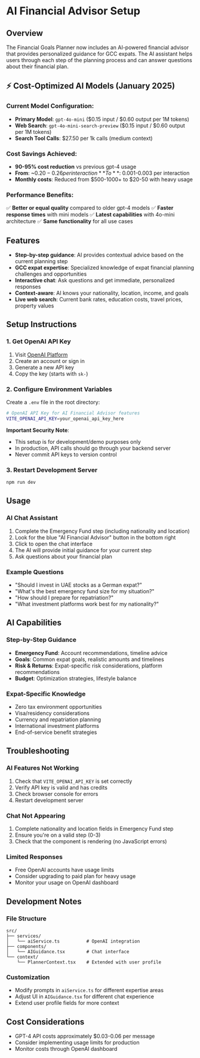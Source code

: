 # AI Financial Advisor Setup

## Overview
The Financial Goals Planner now includes an AI-powered financial advisor that provides personalized guidance for GCC expats. The AI assistant helps users through each step of the planning process and can answer questions about their financial plan.

## ⚡ **Cost-Optimized AI Models (January 2025)**

### **Current Model Configuration:**
- **Primary Model**: `gpt-4o-mini` ($0.15 input / $0.60 output per 1M tokens)
- **Web Search**: `gpt-4o-mini-search-preview` ($0.15 input / $0.60 output per 1M tokens)
- **Search Tool Calls**: $27.50 per 1k calls (medium context)

### **Cost Savings Achieved:**
- **90-95% cost reduction** vs previous gpt-4 usage
- **From**: ~$0.20-0.26 per interaction **To**: ~$0.001-0.003 per interaction
- **Monthly costs**: Reduced from $500-1000+ to $20-50 with heavy usage

### **Performance Benefits:**
✅ **Better or equal quality** compared to older gpt-4 models
✅ **Faster response times** with mini models
✅ **Latest capabilities** with 4o-mini architecture
✅ **Same functionality** for all use cases

## Features
- **Step-by-step guidance**: AI provides contextual advice based on the current planning step
- **GCC expat expertise**: Specialized knowledge of expat financial planning challenges and opportunities
- **Interactive chat**: Ask questions and get immediate, personalized responses
- **Context-aware**: AI knows your nationality, location, income, and goals
- **Live web search**: Current bank rates, education costs, travel prices, property values

## Setup Instructions

### 1. Get OpenAI API Key
1. Visit [OpenAI Platform](https://platform.openai.com/api-keys)
2. Create an account or sign in
3. Generate a new API key
4. Copy the key (starts with `sk-`)

### 2. Configure Environment Variables
Create a `.env` file in the root directory:

```bash
# OpenAI API Key for AI Financial Advisor features
VITE_OPENAI_API_KEY=your_openai_api_key_here
```

**Important Security Note**: 
- This setup is for development/demo purposes only
- In production, API calls should go through your backend server
- Never commit API keys to version control

### 3. Restart Development Server
```bash
npm run dev
```

## Usage

### AI Chat Assistant
1. Complete the Emergency Fund step (including nationality and location)
2. Look for the blue "AI Financial Advisor" button in the bottom right
3. Click to open the chat interface
4. The AI will provide initial guidance for your current step
5. Ask questions about your financial plan

### Example Questions
- "Should I invest in UAE stocks as a German expat?"
- "What's the best emergency fund size for my situation?"
- "How should I prepare for repatriation?"
- "What investment platforms work best for my nationality?"

## AI Capabilities

### Step-by-Step Guidance
- **Emergency Fund**: Account recommendations, timeline advice
- **Goals**: Common expat goals, realistic amounts and timelines
- **Risk & Returns**: Expat-specific risk considerations, platform recommendations
- **Budget**: Optimization strategies, lifestyle balance

### Expat-Specific Knowledge
- Zero tax environment opportunities
- Visa/residency considerations
- Currency and repatriation planning
- International investment platforms
- End-of-service benefit strategies

## Troubleshooting

### AI Features Not Working
1. Check that `VITE_OPENAI_API_KEY` is set correctly
2. Verify API key is valid and has credits
3. Check browser console for errors
4. Restart development server

### Chat Not Appearing
1. Complete nationality and location fields in Emergency Fund step
2. Ensure you're on a valid step (0-3)
3. Check that the component is rendering (no JavaScript errors)

### Limited Responses
- Free OpenAI accounts have usage limits
- Consider upgrading to paid plan for heavy usage
- Monitor your usage on OpenAI dashboard

## Development Notes

### File Structure
```
src/
├── services/
│   └── aiService.ts          # OpenAI integration
├── components/
│   └── AIGuidance.tsx        # Chat interface
└── context/
    └── PlannerContext.tsx    # Extended with user profile
```

### Customization
- Modify prompts in `aiService.ts` for different expertise areas
- Adjust UI in `AIGuidance.tsx` for different chat experience
- Extend user profile fields for more context

## Cost Considerations
- GPT-4 API costs approximately $0.03-0.06 per message
- Consider implementing usage limits for production
- Monitor costs through OpenAI dashboard 